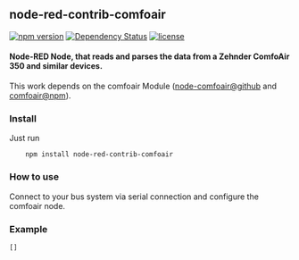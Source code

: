 ## node-red-contrib-comfoair
[![npm version](https://badge.fury.io/js/node-red-contrib-comfoair.svg)](https://badge.fury.io/js/node-red-contrib-comfoair)
[![Dependency Status](https://david-dm.org/coolchip/node-red-contrib-comfoair.svg)](https://david-dm.org/coolchip/node-red-contrib-comfoair)
[![license](https://img.shields.io/github/license/mashape/apistatus.svg)](https://github.com/coolchip/node-red-contrib-comfoair)

#### Node-RED Node, that reads and parses the data from a Zehnder ComfoAir 350 and similar devices.

This work depends on the comfoair Module ([node-comfoair@github](https://github.com/coolchip/node-comfoair) and [comfoair@npm](https://www.npmjs.com/package/comfoair)).

### Install
Just run
```
    npm install node-red-contrib-comfoair
```

### How to use
Connect to your bus system via serial connection and configure the comfoair node.

### Example
```text
[]
```
